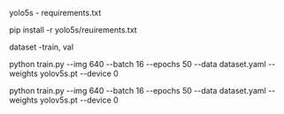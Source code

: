yolo5s - requirements.txt 

pip install -r yolo5s/reuirements.txt

dataset -train, val

python train.py --img 640 --batch 16 --epochs 50 --data dataset.yaml --weights yolov5s.pt --device 0

python train.py --img 640 --batch 16 --epochs 50 --data dataset.yaml --weights yolov5s.pt --device 0

